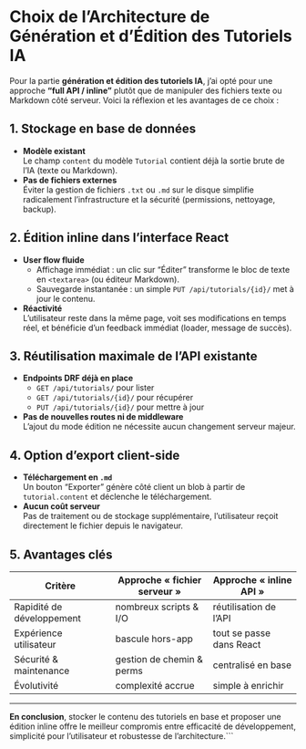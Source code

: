 # Choix de l’Architecture de Génération et d’Édition des Tutoriels IA

Pour la partie **génération et édition des tutoriels IA**, j’ai opté pour une approche **“full API / inline”** plutôt que de manipuler des fichiers texte ou Markdown côté serveur. Voici la réflexion et les avantages de ce choix :

## 1. Stockage en base de données

- **Modèle existant**  
  Le champ `content` du modèle `Tutorial` contient déjà la sortie brute de l’IA (texte ou Markdown).  
- **Pas de fichiers externes**  
  Éviter la gestion de fichiers `.txt` ou `.md` sur le disque simplifie radicalement l’infrastructure et la sécurité (permissions, nettoyage, backup).

## 2. Édition inline dans l’interface React

- **User flow fluide**  
  - Affichage immédiat : un clic sur “Éditer” transforme le bloc de texte en `<textarea>` (ou éditeur Markdown).  
  - Sauvegarde instantanée : un simple `PUT /api/tutorials/{id}/` met à jour le contenu.  
- **Réactivité**  
  L’utilisateur reste dans la même page, voit ses modifications en temps réel, et bénéficie d’un feedback immédiat (loader, message de succès).

## 3. Réutilisation maximale de l’API existante

- **Endpoints DRF déjà en place**  
  - `GET /api/tutorials/` pour lister  
  - `GET /api/tutorials/{id}/` pour récupérer  
  - `PUT /api/tutorials/{id}/` pour mettre à jour  
- **Pas de nouvelles routes ni de middleware**  
  L’ajout du mode édition ne nécessite aucun changement serveur majeur.

## 4. Option d’export client-side

- **Téléchargement en `.md`**  
  Un bouton “Exporter” génère côté client un blob à partir de `tutorial.content` et déclenche le téléchargement.  
- **Aucun coût serveur**  
  Pas de traitement ou de stockage supplémentaire, l’utilisateur reçoit directement le fichier depuis le navigateur.

## 5. Avantages clés

| Critère                   | Approche « fichier serveur » | Approche « inline API »     |
|---------------------------|------------------------------|-----------------------------|
| Rapidité de développement | nombreux scripts & I/O       | réutilisation de l’API      |
| Expérience utilisateur    | bascule hors-app             | tout se passe dans React    |
| Sécurité & maintenance    | gestion de chemin & perms    | centralisé en base          |
| Évolutivité               | complexité accrue            | simple à enrichir           |

---

**En conclusion**, stocker le contenu des tutoriels en base et proposer une édition inline offre le meilleur compromis entre efficacité de développement, simplicité pour l’utilisateur et robustesse de l’architecture.```